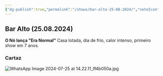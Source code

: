 ```yaml
---
{"dg-publish":true,"permalink":"/shows/bar-alto-25-08-2024/","noteIcon":"✦"}
---
```


## Bar Alto (25.08.2024)
**O Nó lança "Era Normal"** 
Casa lotada, dia de frio, calor intenso, primeiro show em 7 anos.

### Cartaz
![WhatsApp Image 2024-07-25 at 14.22.11_ff4b050a.jpg](/img/user/img/WhatsApp%20Image%202024-07-25%20at%2014.22.11_ff4b050a.jpg)


